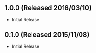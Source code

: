 ## 1.0.0 (Released 2016/03/10)

* Initial Release

## 0.1.0 (Released 2015/11/08)

* Initial Release
